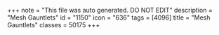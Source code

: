 +++
note = "This file was auto generated. DO NOT EDIT"
description = "Mesh Gauntlets"
id = "1150"
icon = "636"
tags = [4096]
title = "Mesh Gauntlets"
classes = 50175
+++
